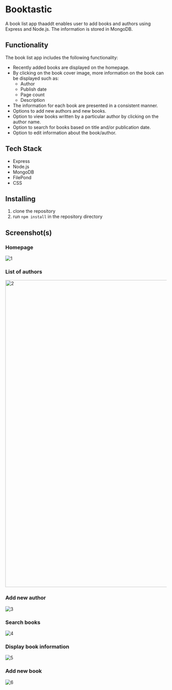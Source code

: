 
# Booktastic

A book list app thaaddt enables user to add books and authors using Express and Node.js. The information is stored in MongoDB.

## Functionality

The book list app includes the following functionality:
- Recently added books are displayed on the homepage. 
- By clicking on the book cover image, more information on the book can be displayed such as:
  - Author
  - Publish date
  - Page count
  - Description
- The information for each book are presented in a consistent manner.
- Options to add new authors and new books.
- Option to view books written by a particular author by clicking on the author name.
- Option to search for books based on title and/or publication date.
- Option to edit information about the book/author.

## Tech Stack
- Express
- Node.js
- MongoDB
- FilePond
- CSS

## Installing

1.  clone the repository
2.  run `npm install` in the repository directory



## Screenshot(s)

### Homepage
![1](https://user-images.githubusercontent.com/40723510/103532046-73c5f400-4e82-11eb-8efc-a84256e05609.png)

### List of authors
<img width="960" alt="2" src="https://user-images.githubusercontent.com/40723510/103532115-90622c00-4e82-11eb-9495-8f1745cc8b9a.png">

### Add new author
![3](https://user-images.githubusercontent.com/40723510/103532147-a40d9280-4e82-11eb-9f66-e41fde79d2f1.png)

### Search books
![4](https://user-images.githubusercontent.com/40723510/103532221-c2738e00-4e82-11eb-8082-cf4f7f3694b4.png)

### Display book information
![5](https://user-images.githubusercontent.com/40723510/103532265-d3240400-4e82-11eb-9dde-568737b7b48e.png)

### Add new book
![6](https://user-images.githubusercontent.com/40723510/103532337-f8187700-4e82-11eb-8483-96f9ce2657aa.png)

